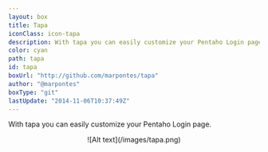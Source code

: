 ```yaml
---
layout: box
title: Tapa
iconClass: icon-tapa
description: With tapa you can easily customize your Pentaho Login page.
color: cyan
path: tapa
id: tapa
boxUrl: "http://github.com/marpontes/tapa"
author: "@marpontes"
boxType: "git"
lastUpdate: "2014-11-06T10:37:49Z"
---
```


With tapa you can easily customize your Pentaho Login page.
<p align="center">
![Alt text](/images/tapa.png)
</p>
